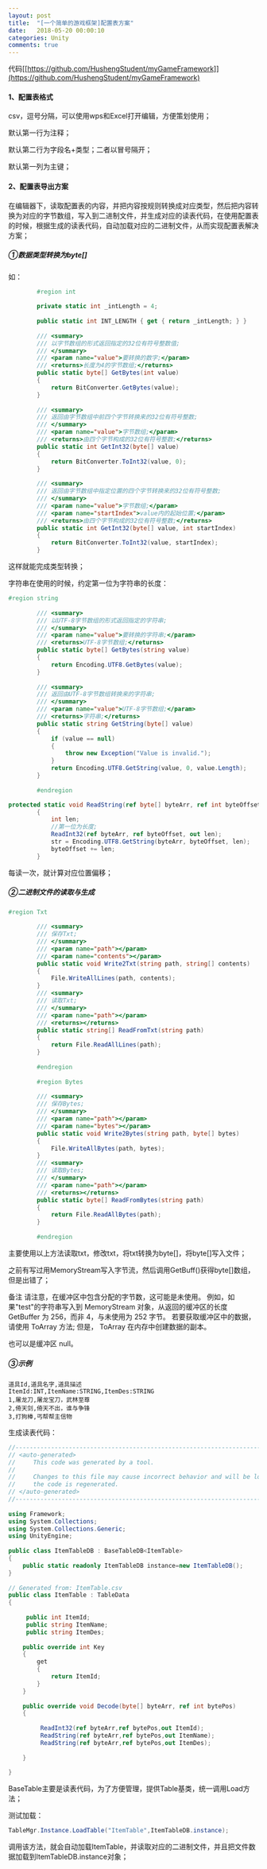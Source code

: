 ```yaml
---
layout: post
title:  "[一个简单的游戏框架]配置表方案"
date:   2018-05-20 00:00:10
categories: Unity
comments: true
---
```


代码[[https://github.com/HushengStudent/myGameFramework]](https://github.com/HushengStudent/myGameFramework)

#### 1、配置表格式
csv，逗号分隔，可以使用wps和Excel打开编辑，方便策划使用；

默认第一行为注释；

默认第二行为字段名+类型；二者以冒号隔开；

默认第一列为主键；

#### 2、配置表导出方案
在编辑器下，读取配置表的内容，并把内容按规则转换成对应类型，然后把内容转换为对应的字节数组，写入到二进制文件，并生成对应的读表代码，在使用配置表的时候，根据生成的读表代码，自动加载对应的二进制文件，从而实现配置表解决方案；

##### ①数据类型转换为byte[]
如：
```csharp
        #region int
 
        private static int _intLength = 4;
 
        public static int INT_LENGTH { get { return _intLength; } }
 
        /// <summary>
        /// 以字节数组的形式返回指定的32位有符号整数值;
        /// </summary>
        /// <param name="value">要转换的数字;</param>
        /// <returns>长度为4的字节数组;</returns>
        public static byte[] GetBytes(int value)
        {
            return BitConverter.GetBytes(value);
        }
 
        /// <summary>
        /// 返回由字节数组中前四个字节转换来的32位有符号整数;
        /// </summary>
        /// <param name="value">字节数组;</param>
        /// <returns>由四个字节构成的32位有符号整数;</returns>
        public static int GetInt32(byte[] value)
        {
            return BitConverter.ToInt32(value, 0);
        }
 
        /// <summary>
        /// 返回由字节数组中指定位置的四个字节转换来的32位有符号整数;
        /// </summary>
        /// <param name="value">字节数组;</param>
        /// <param name="startIndex">value内的起始位置;</param>
        /// <returns>由四个字节构成的32位有符号整数;</returns>
        public static int GetInt32(byte[] value, int startIndex)
        {
            return BitConverter.ToInt32(value, startIndex);
        }

```
这样就能完成类型转换；

字符串在使用的时候，约定第一位为字符串的长度：
```csharp
#region string
 
        /// <summary>
        /// 以UTF-8字节数组的形式返回指定的字符串;
        /// </summary>
        /// <param name="value">要转换的字符串;</param>
        /// <returns>UTF-8字节数组;</returns>
        public static byte[] GetBytes(string value)
        {
            return Encoding.UTF8.GetBytes(value);
        }
 
        /// <summary>
        /// 返回由UTF-8字节数组转换来的字符串;
        /// </summary>
        /// <param name="value">UTF-8字节数组;</param>
        /// <returns>字符串;</returns>
        public static string GetString(byte[] value)
        {
            if (value == null)
            {
                throw new Exception("Value is invalid.");
            }
            return Encoding.UTF8.GetString(value, 0, value.Length);
        }
 
        #endregion

```
```csharp
protected static void ReadString(ref byte[] byteArr, ref int byteOffset, out string str)
        {
            int len;
            //第一位为长度;
            ReadInt32(ref byteArr, ref byteOffset, out len);
            str = Encoding.UTF8.GetString(byteArr, byteOffset, len);
            byteOffset += len;
        }

```
每读一次，就计算对应位置偏移；

##### ②二进制文件的读取与生成
```csharp
#region Txt
 
        /// <summary>
        /// 保存Txt;
        /// </summary>
        /// <param name="path"></param>
        /// <param name="contents"></param>
        public static void Write2Txt(string path, string[] contents)
        {
            File.WriteAllLines(path, contents);
        }
        /// <summary>
        /// 读取Txt;
        /// </summary>
        /// <param name="path"></param>
        /// <returns></returns>
        public static string[] ReadFromTxt(string path)
        {
            return File.ReadAllLines(path);
        }
 
        #endregion
 
        #region Bytes
 
        /// <summary>
        /// 保存Bytes;
        /// </summary>
        /// <param name="path"></param>
        /// <param name="bytes"></param>
        public static void Write2Bytes(string path, byte[] bytes)
        {
            File.WriteAllBytes(path, bytes);
        }
        /// <summary>
        /// 读取Bytes;
        /// </summary>
        /// <param name="path"></param>
        /// <returns></returns>
        public static byte[] ReadFromBytes(string path)
        {
            return File.ReadAllBytes(path);
        }
 
        #endregion

```
主要使用以上方法读取txt，修改txt，将txt转换为byte[]，将byte[]写入文件；

之前有写过用MemoryStream写入字节流，然后调用GetBuff()获得byte[]数组，但是出错了；

备注
请注意，在缓冲区中包含分配的字节数，这可能是未使用。 例如，如果"test"的字符串写入到 MemoryStream 对象，从返回的缓冲区的长度 GetBuffer 为 256，而非 4，与未使用为 252 字节。 若要获取缓冲区中的数据，请使用 ToArray 方法; 但是， ToArray 在内存中创建数据的副本。

也可以是缓冲区 null。

##### ③示例
```
道具Id,道具名字,道具描述
ItemId:INT,ItemName:STRING,ItemDes:STRING
1,屠龙刀,屠龙宝刀，武林至尊
2,倚天剑,倚天不出，谁与争锋
3,打狗棒,丐帮帮主信物
```
生成读表代码：
```csharp
//------------------------------------------------------------------------------
// <auto-generated>
//     This code was generated by a tool.
//
//     Changes to this file may cause incorrect behavior and will be lost if
//     the code is regenerated.
// </auto-generated>
//------------------------------------------------------------------------------
 
using Framework; 
using System.Collections; 
using System.Collections.Generic; 
using UnityEngine; 
 
public class ItemTableDB : BaseTableDB<ItemTable>
{
    public static readonly ItemTableDB instance=new ItemTableDB();
}
 
// Generated from: ItemTable.csv
public class ItemTable : TableData
{
 
     public int ItemId;
     public string ItemName;
     public string ItemDes;
 
    public override int Key
    {
        get
        {
            return ItemId; 
        }
    }
 
    public override void Decode(byte[] byteArr, ref int bytePos)
    {
 
         ReadInt32(ref byteArr,ref bytePos,out ItemId);
         ReadString(ref byteArr,ref bytePos,out ItemName);
         ReadString(ref byteArr,ref bytePos,out ItemDes);
 
    }
 
}

```
BaseTable主要是读表代码，为了方便管理，提供Table基类，统一调用Load方法；

测试加载：
```csharp
TableMgr.Instance.LoadTable("ItemTable",ItemTableDB.instance);

```

调用该方法，就会自动加载ItemTable，并读取对应的二进制文件，并且把文件数据加载到ItemTableDB.instance对象；